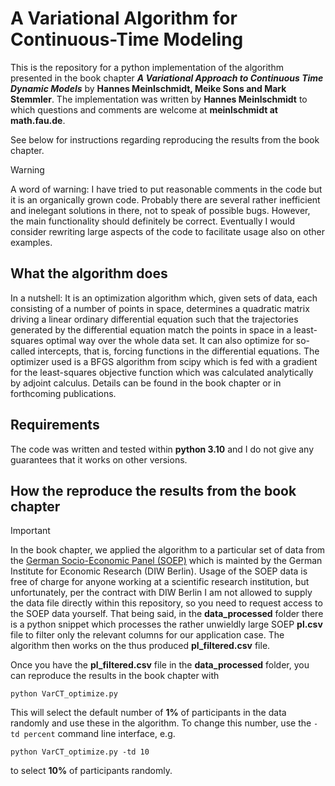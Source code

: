 # A Variational Algorithm for Continuous-Time Modeling
This is the repository for a python implementation of the algorithm presented in the book chapter ***A
Variational Approach to Continuous Time Dynamic Models*** by **Hannes Meinlschmidt,
Meike Sons and Mark Stemmler**. The implementation was written by **Hannes
Meinlschmidt** to which questions and comments are welcome at **meinlschmidt
at math.fau.de**. 

See below for instructions regarding reproducing the results from the book chapter.
 
> [!WARNING]
> A word of warning: I have tried to put reasonable comments in the code but it
> is an organically grown code. Probably there are several rather inefficient and
> inelegant solutions in there, not to speak of possible bugs. However, the main
> functionality should definitely be correct. Eventually I would consider
> rewriting large aspects of the code to facilitate usage also on other examples.

## What the algorithm does
In a nutshell: It is an optimization
algorithm which, given sets of data, each
consisting of a number of points in space, determines a quadratic
matrix driving a linear ordinary differential equation such that the trajectories
generated by the differential equation match the points in space in a
least-squares optimal way over the whole data set. It can also optimize for
so-called intercepts, that is, forcing functions in the differential
equations. The optimizer used is a BFGS algorithm from scipy which is fed
with a gradient for the least-squares objective function which was calculated
analytically by adjoint calculus. Details can be found in the book chapter or
in forthcoming publications.

## Requirements
The code was written and tested within **python 3.10** and I do not give any
guarantees that it works on other versions.

## How the reproduce the results from the book chapter
> [!IMPORTANT]
> In the book chapter, we applied the algorithm to a particular set of data from
> the [German Socio-Economic Panel (SOEP)](https://www.diw.de/en/diw_01.c.615551.en/research_infrastructure__socio-economic_panel__soep.html)
> which is mainted by the German Institute for Economic Research (DIW
> Berlin). Usage of the SOEP data is free of charge for anyone working at a
> scientific research institution, but unfortunately, per the contract with DIW
> Berlin I am not allowed to supply the data file directly within this
> repository, so you need to request access to the SOEP data yourself. That being
> said, in the **data_processed** folder there is a python snippet which processes the rather
> unwieldly large SOEP **pl.csv** file to filter only the relevant columns for our
> application case. The algorithm then works on the thus produced
> **pl_filtered.csv** file.

Once you have the **pl_filtered.csv** file in the **data_processed** folder, you can reproduce the
results in the book chapter with
```
python VarCT_optimize.py
```
This will select the default number of **1%** of participants in the data randomly and
use these in the algorithm. To change this number, use the `-td percent` command line
interface, e.g.
```
python VarCT_optimize.py -td 10
```
to select **10%** of participants randomly.

